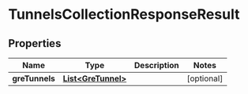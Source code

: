 # TunnelsCollectionResponseResult

## Properties
Name | Type | Description | Notes
------------ | ------------- | ------------- | -------------
**greTunnels** | [**List&lt;GreTunnel&gt;**](GreTunnel.md) |  |  [optional]
